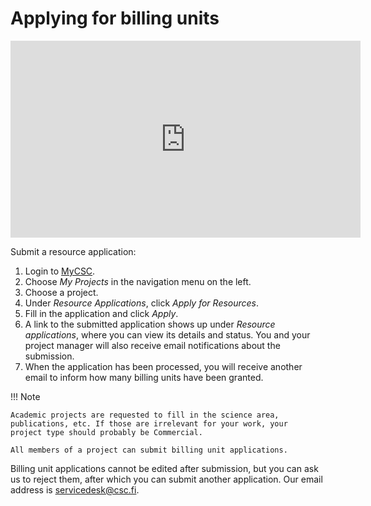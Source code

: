 # Applying for billing units

<iframe width="560" height="315" src="https://www.youtube.com/embed/WQIO0x5GxSc" frameborder="0" allow="accelerometer; autoplay; encrypted-media; gyroscope; picture-in-picture" allowfullscreen></iframe>

Submit a resource application:

1. Login to [MyCSC](https://my.csc.fi).
1. Choose _My Projects_ in the navigation menu on the left.
1. Choose a project.
1. Under _Resource Applications_, click _Apply for Resources_.
1. Fill in the application and click _Apply_.
1. A link to the submitted application shows up under _Resource applications_, where you can view its details and status. You and your
project manager will also receive email notifications about the submission.
1. When the application has been processed, you will receive another
email to inform how many billing units have been granted.

!!! Note

    Academic projects are requested to fill in the science area,
    publications, etc. If those are irrelevant for your work, your
    project type should probably be Commercial.

    All members of a project can submit billing unit applications.

Billing unit applications cannot be edited after submission, but you
can ask us to reject them, after which you can submit another
application. Our email address is servicedesk@csc.fi.

